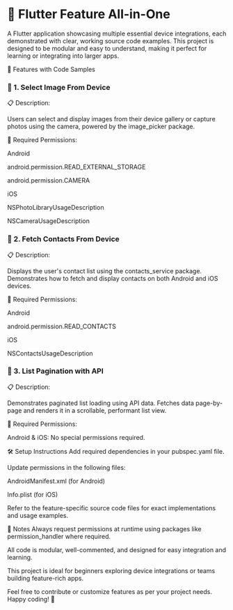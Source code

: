 # 📱 Flutter Feature All-in-One

A Flutter application showcasing multiple essential device integrations, each demonstrated with clear, working source code examples. This project is designed to be modular and easy to understand, making it perfect for learning or integrating into larger apps.

🚀 Features with Code Samples

### 🔹 1. Select Image From Device

📋 Description:

Users can select and display images from their device gallery or capture photos using the camera, powered by the image_picker package.

🔐 Required Permissions:

Android

android.permission.READ_EXTERNAL_STORAGE

android.permission.CAMERA

iOS

NSPhotoLibraryUsageDescription

NSCameraUsageDescription

### 🔹 2. Fetch Contacts From Device

📋 Description:

Displays the user's contact list using the contacts_service package. Demonstrates how to fetch and display contacts on both Android and iOS devices.

🔐 Required Permissions:

Android

android.permission.READ_CONTACTS

iOS

NSContactsUsageDescription

### 🔹 3. List Pagination with API

📋 Description:

Demonstrates paginated list loading using API data. Fetches data page-by-page and renders it in a scrollable, performant list view.

🔐 Required Permissions:

Android & iOS: No special permissions required.

🛠 Setup Instructions
Add required dependencies in your pubspec.yaml file.

Update permissions in the following files:

AndroidManifest.xml (for Android)

Info.plist (for iOS)

Refer to the feature-specific source code files for exact implementations and usage examples.

📌 Notes
Always request permissions at runtime using packages like permission_handler where required.

All code is modular, well-commented, and designed for easy integration and learning.

This project is ideal for beginners exploring device integrations or teams building feature-rich apps.

Feel free to contribute or customize features as per your project needs. Happy coding! 🚀
